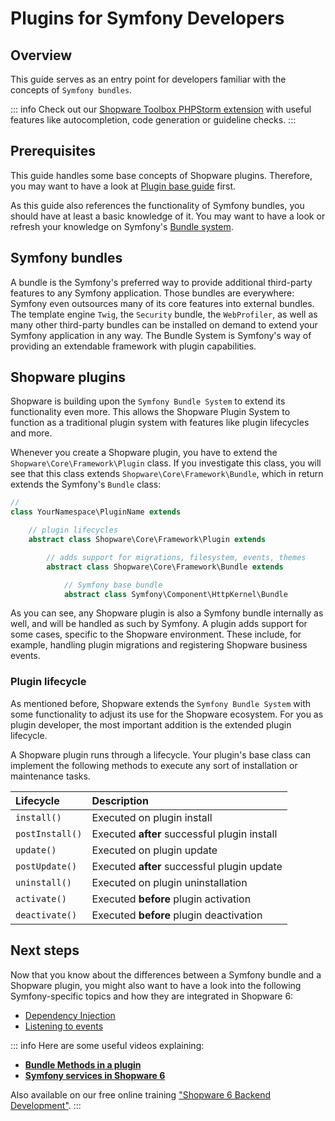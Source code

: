 # Plugins for Symfony Developers

## Overview

This guide serves as an entry point for developers familiar with the concepts of `Symfony bundles`.

::: info
Check out our [Shopware Toolbox PHPStorm extension](../../../resources/tooling/ide/shopware-toolbox) with useful features like autocompletion, code generation or guideline checks.
:::

## Prerequisites

This guide handles some base concepts of Shopware plugins. Therefore, you may want to have a look at [Plugin base guide](plugin-base-guide) first.

As this guide also references the functionality of Symfony bundles, you should have at least a basic knowledge of it. You may want to have a look or refresh your knowledge on Symfony's [Bundle system](https://symfony.com/doc/current/bundles.html).

## Symfony bundles

A bundle is the Symfony's preferred way to provide additional third-party features to any Symfony application. Those bundles are everywhere: Symfony even outsources many of its core features into external bundles. The template engine `Twig`, the `Security` bundle, the `WebProfiler`, as well as many other third-party bundles can be installed on demand to extend your Symfony application in any way. The Bundle System is Symfony's way of providing an extendable framework with plugin capabilities.

## Shopware plugins

Shopware is building upon the `Symfony Bundle System` to extend its functionality even more. This allows the Shopware Plugin System to function as a traditional plugin system with features like plugin lifecycles and more.

Whenever you create a Shopware plugin, you have to extend the `Shopware\Core\Framework\Plugin` class. If you investigate this class, you will see that this class extends `Shopware\Core\Framework\Bundle`, which in return extends the Symfony's `Bundle` class:

```php
// 
class YourNamespace\PluginName extends

    // plugin lifecycles
    abstract class Shopware\Core\Framework\Plugin extends

        // adds support for migrations, filesystem, events, themes
        abstract class Shopware\Core\Framework\Bundle extends

            // Symfony base bundle
            abstract class Symfony\Component\HttpKernel\Bundle
```

As you can see, any Shopware plugin is also a Symfony bundle internally as well, and will be handled as such by Symfony. A plugin adds support for some cases, specific to the Shopware environment. These include, for example, handling plugin migrations and registering Shopware business events.

### Plugin lifecycle

As mentioned before, Shopware extends the `Symfony Bundle System` with some functionality to adjust its use for the Shopware ecosystem. For you as plugin developer, the most important addition is the extended plugin lifecycle.

A Shopware plugin runs through a lifecycle. Your plugin's base class can implement the following methods to execute any sort of installation or maintenance tasks.

| Lifecycle | Description |
| :--- | :--- |
| `install()` | Executed on plugin install |
| `postInstall()` | Executed **after** successful plugin install |
| `update()` | Executed on plugin update |
| `postUpdate()` | Executed **after** successful plugin update |
| `uninstall()` | Executed on plugin uninstallation |
| `activate()` | Executed **before** plugin activation |
| `deactivate()` | Executed **before** plugin deactivation |

## Next steps

Now that you know about the differences between a Symfony bundle and a Shopware plugin, you might also want to have a look into the following Symfony-specific topics and how they are integrated in Shopware 6:

* [Dependency Injection](plugin-fundamentals/dependency-injection)
* [Listening to events](plugin-fundamentals/listening-to-events)

::: info
Here are some useful videos explaining:

* **[Bundle Methods in a plugin](https://www.youtube.com/watch?v=cUXcDwQwmPk)**
* **[Symfony services in Shopware 6](https://www.youtube.com/watch?v=l5QJ8EtilaY)**

Also available on our free online training ["Shopware 6 Backend Development"](https://academy.shopware.com/courses/shopware-6-backend-development-with-jisse-reitsma).
:::
